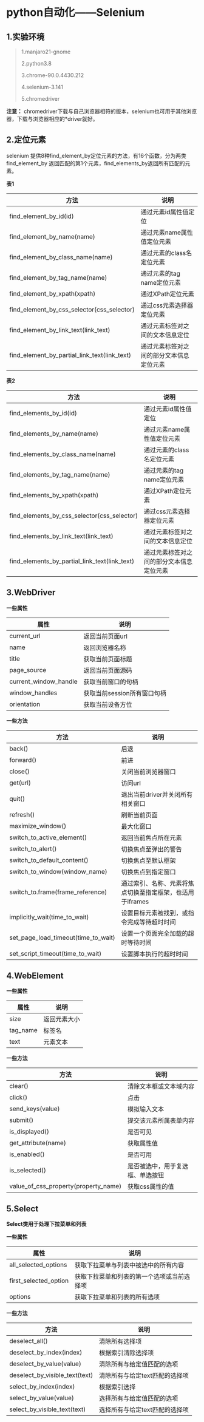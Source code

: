 # python自动化——Selenium

## 1.实验环境

>1.manjaro21-gnome
>
>2.python3.8
>
>3.chrome-90.0.4430.212
>
>4.selenium-3.141
>
>5.chromedriver
>

**注意：** chromedriver下载与自己浏览器相符的版本，selenium也可用于其他浏览器，下载与浏览器相应的*driver就好。


## 2.定位元素

selenium 提供8种find_element_by定位元素的方法，有16个函数，分为两类find_element_by 返回匹配的第1个元素，find_elements_by返回所有匹配的元素。

**表1**

|方法|说明|
|----|----|
|find_element_by_id(id)|通过元素id属性值定位|
|find_element_by_name(name)|通过元素name属性值定位元素|
|find_element_by_class_name(name)|通过元素的class名定位元素|
|find_element_by_tag_name(name)|通过元素的tag name定位元素|
|find_element_by_xpath(xpath)|通过XPath定位元素|
|find_element_by_css_selector(css_selector)|通过css元素选择器定位元素|
|find_element_by_link_text(link_text)|通过元素标签对之间的文本信息定位|
|find_element_by_partial_link_text(link_text)|通过元素标签对之间的部分文本信息定位元素|

**表2**

|方法|说明|
|----|----|
|find_elements_by_id(id)|通过元素id属性值定位|
|find_elements_by_name(name)|通过元素name属性值定位元素|
|find_elements_by_class_name(name)|通过元素的class名定位元素|
|find_elements_by_tag_name(name)|通过元素的tag name定位元素|
|find_elements_by_xpath(xpath)|通过XPath定位元素|
|find_elements_by_css_selector(css_selector)|通过css元素选择器定位元素|
|find_elements_by_link_text(link_text)|通过元素标签对之间的文本信息定位|
|find_elements_by_partial_link_text(link_text)|通过元素标签对之间的部分文本信息定位元素|

## 3.WebDriver

**一些属性**

|属性|说明|
|----|----|
|current_url|返回当前页面url|
|name|返回浏览器名称|
|title|获取当前页面标题|
|page_source|返回当前页面源码|
|current_window_handle|获取当前窗口的句柄|
|window_handles|获取当前session所有窗口句柄|
|orientation|获取当前设备方位|

**一些方法**

|方法|说明|
|----|----|
|back()|后退|
|forward()|前进|
|close()|关闭当前浏览器窗口|
|get(url)|访问url|
|quit()|退出当前driver并关闭所有相关窗口|
|refresh()|刷新当前页面|
|maximize_window()|最大化窗口|
|switch_to_active_element()|返回当前焦点所在元素|
|switch_to_alert()|切换焦点至弹出的警告|
|switch_to_default_content()|切换焦点至默认框架|
|switch_to_window(window_name)|切换焦点到指定窗口|
|switch_to.frame(frame_reference)|通过索引、名称、元素将焦点切换至指定框架，也适用于iframes|
|implicitly_wait(time_to_wait)|设置目标元素被找到，或指令完成等待超时时间|
|set_page_load_timeout(time_to_wait)|设置一个页面完全加载的超时等待时间|
|set_script_timeout(time_to_wait)|设置脚本执行的超时时间|

## 4.WebElement

**一些属性**

|属性|说明|
|----|----|
|size|返回元素大小|
|tag_name|标签名|
|text|元素文本|

**一些方法**

|方法|说明|
|----|----|
|clear()|清除文本框或文本域内容|
|click()|点击|
|send_keys(value)|模拟输入文本|
|submit()|提交该元素所属表单内容|
|is_displayed()|是否可见|
|get_attribute(name)|获取属性值|
|is_enabled()|是否可用|
|is_selected()|是否被选中，用于复选框、单选按钮|
|value_of_css_property(property_name)|获取css属性的值|

## 5.Select

**Select类用于处理下拉菜单和列表**

**一些属性**

|属性|说明|
|----|----|
|all_selected_options|获取下拉菜单与列表中被选中的所有内容|
|first_selected_option|获取下拉菜单和列表的第一个选项或当前选择项|
|options|获取下拉菜单和列表的所有选项|

**一些方法**

|方法|说明|
|----|----|
|deselect_all()|清除所有选择项|
|deselect_by_index(index)|根据索引清除选择项|
|deselect_by_value(value)|清除所有与给定值匹配的选项|
|deselect_by_visible_text(text)|清除所有与给定text匹配的选择项|
|select_by_index(index)|根据索引选择|
|select_by_value(value)|选择所有与给定值匹配的选项|
|select_by_visible_text(text)|选择所有与给定text匹配的选择项|

